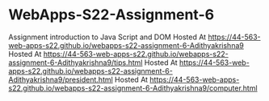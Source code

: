 # WebApps-S22-Assignment-6
Assignment introduction to Java Script and DOM
Hosted At https://44-563-web-apps-s22.github.io/webapps-s22-assignment-6-Adithyakrishna9
Hosted At https://44-563-web-apps-s22.github.io/webapps-s22-assignment-6-Adithyakrishna9/tips.html
Hosted At https://44-563-web-apps-s22.github.io/webapps-s22-assignment-6-Adithyakrishna9/president.html
Hosted At https://44-563-web-apps-s22.github.io/webapps-s22-assignment-6-Adithyakrishna9/computer.html